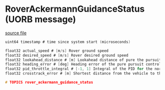 # RoverAckermannGuidanceStatus (UORB message)



[source file](https://github.com/PX4/PX4-Autopilot/blob/release/1.15/msg/RoverAckermannGuidanceStatus.msg)

```c
uint64 timestamp # time since system start (microseconds)

float32 actual_speed # [m/s] Rover ground speed
float32 desired_speed # [m/s] Rover desired ground speed
float32 lookahead_distance # [m] Lookahead distance of pure the pursuit controller
float32 heading_error # [deg] Heading error of the pure pursuit controller
float32 pid_throttle_integral # [-1, 1] Integral of the PID for the normalized throttle to control the rover speed during missions
float32 crosstrack_error # [m] Shortest distance from the vehicle to the path

# TOPICS rover_ackermann_guidance_status

```
